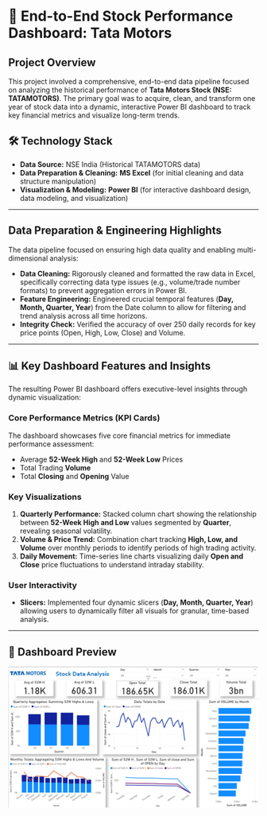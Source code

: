 # 🚗 End-to-End Stock Performance Dashboard: Tata Motors

## Project Overview
This project involved a comprehensive, end-to-end data pipeline focused on analyzing the historical performance of **Tata Motors Stock (NSE: TATAMOTORS)**. The primary goal was to acquire, clean, and transform one year of stock data into a dynamic, interactive Power BI dashboard to track key financial metrics and visualize long-term trends.

## 🛠️ Technology Stack
* **Data Source:** NSE India (Historical TATAMOTORS data)
* **Data Preparation & Cleaning:** **MS Excel** (for initial cleaning and data structure manipulation)
* **Visualization & Modeling:** **Power BI** (for interactive dashboard design, data modeling, and visualization)

---

## Data Preparation & Engineering Highlights

The data pipeline focused on ensuring high data quality and enabling multi-dimensional analysis:

* **Data Cleaning:** Rigorously cleaned and formatted the raw data in Excel, specifically correcting data type issues (e.g., volume/trade number formats) to prevent aggregation errors in Power BI.
* **Feature Engineering:** Engineered crucial temporal features (**Day, Month, Quarter, Year**) from the Date column to allow for filtering and trend analysis across all time horizons.
* **Integrity Check:** Verified the accuracy of over 250 daily records for key price points (Open, High, Low, Close) and Volume.

---

## 📊 Key Dashboard Features and Insights

The resulting Power BI dashboard offers executive-level insights through dynamic visualization:

### Core Performance Metrics (KPI Cards)
The dashboard showcases five core financial metrics for immediate performance assessment:
* Average **52-Week High** and **52-Week Low** Prices
* Total Trading **Volume**
* Total **Closing** and **Opening** Value

### Key Visualizations
1.  **Quarterly Performance:** Stacked column chart showing the relationship between **52-Week High and Low** values segmented by **Quarter**, revealing seasonal volatility.
2.  **Volume & Price Trend:** Combination chart tracking **High, Low, and Volume** over monthly periods to identify periods of high trading activity.
3.  **Daily Movement:** Time-series line charts visualizing daily **Open and Close** price fluctuations to understand intraday stability.

### User Interactivity
* **Slicers:** Implemented four dynamic slicers (**Day, Month, Quarter, Year**) allowing users to dynamically filter all visuals for granular, time-based analysis.

---

## 📸 Dashboard Preview

![Tata Motors Stock Analysis Dashboard](./assets/dashboard.png)
